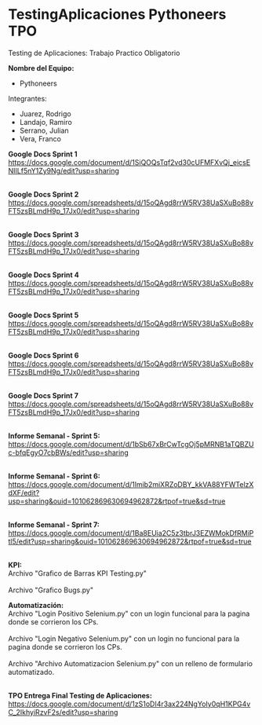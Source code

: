 # TestingAplicaciones Pythoneers TPO
 Testing de Aplicaciones: Trabajo Practico Obligatorio

**Nombre del Equipo:** 

* Pythoneers

Integrantes:

* Juarez, Rodrigo
* Landajo, Ramiro
* Serrano, Julian
* Vera, Franco

**Google Docs Sprint 1** <br /> 
https://docs.google.com/document/d/1SiQOQsTqf2vd30cUFMFXvQj_eicsENIILf5nY1Zy9Ng/edit?usp=sharing <br /><br />

**Google Docs Sprint 2** <br />
https://docs.google.com/spreadsheets/d/15oQAgd8rrW5RV38UaSXuBo88vFT5zsBLmdH9p_17Jx0/edit?usp=sharing <br /><br />

**Google Docs Sprint 3** <br />
https://docs.google.com/spreadsheets/d/15oQAgd8rrW5RV38UaSXuBo88vFT5zsBLmdH9p_17Jx0/edit?usp=sharing <br /><br />

**Google Docs Sprint 4** <br />
https://docs.google.com/spreadsheets/d/15oQAgd8rrW5RV38UaSXuBo88vFT5zsBLmdH9p_17Jx0/edit?usp=sharing <br /><br />

**Google Docs Sprint 5** <br />
https://docs.google.com/spreadsheets/d/15oQAgd8rrW5RV38UaSXuBo88vFT5zsBLmdH9p_17Jx0/edit?usp=sharing <br /><br />

**Google Docs Sprint 6** <br />
https://docs.google.com/spreadsheets/d/15oQAgd8rrW5RV38UaSXuBo88vFT5zsBLmdH9p_17Jx0/edit?usp=sharing <br /><br />

**Google Docs Sprint 7** <br />
https://docs.google.com/spreadsheets/d/15oQAgd8rrW5RV38UaSXuBo88vFT5zsBLmdH9p_17Jx0/edit?usp=sharing <br /><br />

**Informe Semanal - Sprint 5:** <br />
https://docs.google.com/document/d/1bSb67xBrCwTcgOj5pMRNB1aTQBZUc-bfqEgyO7cbBWs/edit?usp=sharing <br /><br />

**Informe Semanal - Sprint 6:** <br />
https://docs.google.com/document/d/1lmib2miXRZoDBY_kkVA88YFWTelzXdXF/edit?usp=sharing&ouid=101062869630694962872&rtpof=true&sd=true<br /><br />

**Informe Semanal - Sprint 7:** <br />
https://docs.google.com/document/d/1Ba8EUia2C5z3tbrJ3EZWMokDfRMiPtl5/edit?usp=sharing&ouid=101062869630694962872&rtpof=true&sd=true<br /><br />

**KPI:** <br />
Archivo "Grafico de Barras KPI Testing.py"<br /><br />
Archivo "Grafico Bugs.py"

**Automatización:** <br />
Archivo "Login Positivo Selenium.py" con un login funcional para la pagina donde se corrieron los CPs.<br /><br />
Archivo "Login Negativo Selenium.py" con un login no funcional para la pagina donde se corrieron los CPs.<br /><br />
Archivo "Archivo Automatizacion Selenium.py" con un relleno de formulario automatizado.<br /><br />

**TPO Entrega Final Testing de Aplicaciones:** <br />
https://docs.google.com/document/d/1zS1oDI4r3ax224NgYoIy0qH1KPG4vC_2IkhyiRzvF2s/edit?usp=sharing
